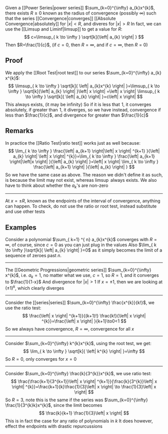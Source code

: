 Given a [[Power Series|power series]] $\sum_{k=0}^{\infty} a_{k}x^{k}$, there exists $R\geq 0$ known as the radius of convergence (possibly $\infty$) such that the series [[Convergence|converges]] [[Absolute Convergence|absolutely]] for $\left| x \right|<R$, and diveres for $\left| x \right|>R$
In fact, we can use the [[Limsup and Liminf|limsup]] to get a value for $R$:
$$
c=\limsup_{ k \to \infty } \sqrt[k]{\left| a_{k} \right|   } 
$$
Then $R=\frac{1}{c}$, (if $c=0$, then $R=\infty$, and if $c=\infty$, then $R=0$) 
## Proof
We apply the [[Root Test|root test]] to our series $\sum_{k=0}^{\infty} a_{k} x^{k}$:
$$
\limsup_{ k \to \infty } \sqrt[k]{ \left| a_{k}x^{k} \right|  }=\limsup_{ k \to \infty } \sqrt[k]{\left| a_{k} \right|   }\left| x \right| =\left| x \right| \limsup_{ k \to \infty }  \sqrt[k]{ \left| a_{k} \right|  }=c\left| x \right| 
$$
This always exists, (it may be infinity)
So if it is less that $\hspace{0pt}1$, it converges absolutely, if greater than $\hspace{0pt}1$, it diverges, so we have instead, convergence if less than $\frac{1}{c}$, and divergence for greater than $\frac{1}{c}$
## Remarks
In practice the [[Ratio Test|ratio test]] works just as well because:
$$
\lim_{ k \to \infty }  \frac{\left| a_{k+1} \right|\left| x \right| ^{k+1} }{\left| a_{k} \right| \left| x \right| ^{k}}=\lim_{ k \to \infty }  \frac{\left| a_{k+1} \right|\left|x \right|  }{\left| a_{k} \right| }=\left| x \right| \lim_{ k \to  \infty }  \frac{\left| a_{k+1} \right| }{\left| a_{k} \right| }
$$
So we have the same case as above. The reason we didn't define it as such, is because the limit may not exist, whereas $\limsup$ always exists. We also have to think about whether the $a_{k}$'s are non-zero
___
At $x=\pm R$, known as the endpoints of the interval of convergence, anything can happen. To check, do not use the ratio or root test, instead substitute and use other tests
## Examples
Consider a polynomial $\sum_{ k=1} ^{ n} a_{k}x^{k}$ converges with $R=\infty$, of course, since $c=0$ as you can just plug in the values
Also $\lim_{ k \to \infty }\sqrt[k]{ \left| a_{k} \right| }=0$ as it simply becomes the limit of a sequence of zeroes past $n$.
___
The [[Geometric Progressions|geometric series]] $\sum_{k=0}^{\infty} x^{k}$, i.e. $a_{k}=1$, no matter what we use, $c=1$, so $R=1$, and it converges to $\frac{1}{1-x}$
And divergence for $\left| x \right|>1$
If $x=\pm1$, then we are looking at $(\pm 1)^{k}$, which clearly diverges
___
Consider the [[series|series]] $\sum_{k=0}^{\infty} \frac{x^{k}}{k!}$, we use the ratio test:
$$
\frac{\left| x \right| ^{k+1}}{(k+1)!} \frac{k!}{\left| x \right| ^{k}}=\frac{\left| x \right| }{k+1}\to0<1
$$
So we always have convergence, $R=\infty$, convergence for all $x$
___
Consider $\sum_{k=0}^{\infty} k^{k}x^{k}$, using the root test, we get:
$$
\lim_{ k \to \infty } \sqrt[k]{ \left| k^{k} \right|  }=\infty
$$
So $R=0$, only converges for $x=0$
___
Consider $\sum_{k=0}^{\infty} \frac{k}{3^{k}}x^{k}$, we use ratio test:
$$
\frac{\frac{k+1}{3^{k+1}}\left| x \right| ^{k+1}}{\frac{k}{3^{k}}\left| x \right| ^{k}}=\frac{k+1}{k}\frac{1}{3}\left| x \right| \to \frac{1}{3}\left| x \right| 
$$
So $R=3$, note this is the same if the series was $\sum_{k=0}^{\infty} \frac{1}{3^{k}k}x^{k}$, since the limit becomes
$$
\frac{k}{k+1} \frac{1}{3}\left| x \right| 
$$
This is in fact the case for any ratio of polynomials in $k$ 
It does however, effect the endpoints with drastic repurcussions